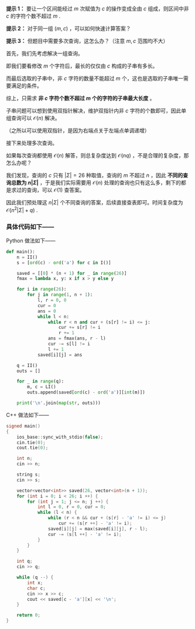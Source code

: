 **提示 1：** 要让一个区间能经过 $m$ 次赋值为 $c$ 的操作变成全由 $c$ 组成，则区间中非 $c$ 的字符个数不超过 $m$ .

**提示 2：** 对于同一组 $(m,c)$ ，可以如何快速计算答案？

**提示 3：** 但题目中需要多次查询，这怎么办？（注意 $m,c$ 范围均不大）

首先，我们先考虑解决一组查询。

即我们要看修改 $m$ 个字符后，最长的仅仅由 $c$ 构成的子串有多长。

而最后选取的子串中，非 $c$ 字符的数量不能超过 $m$ 个，这也是选取的子串唯一需要满足的条件。

综上，只需求 **非 $c$ 字符个数不超过 $m$ 个的字符的子串最大长度** 。

子串问题可以想到使用双指针解决，维护双指针内非 $c$ 字符的个数即可，因此单组查询可以 $\mathcal{O}(n)$ 解决。

（之所以可以使用双指针，是因为右端点关于左端点单调递增）

接下来处理多次查询。

如果每次查询都使用 $\mathcal{O}(n)$ 解答，则总复杂度达到 $\mathcal{O}(nq)$ ，不是合理的复杂度，那怎么办呢？

我们发现，查询的 $c$ 只有 $|\Sigma|=26$ 种取值，查询的 $m$ 不超过 $n$ ，因此 **不同的查询总数为 $n|\Sigma|$** ，于是我们实际需要用 $\mathcal{O}(n)$ 处理的查询也只有这么多，剩下的都是求过的查询，可以 $\mathcal{O}(1)$ 查答案。

因此我们预处理这 $n|\Sigma|$ 个不同查询的答案，后续直接查表即可。时间复杂度为 $\mathcal{O}(n^2|\Sigma|+q)$ .

### 具体代码如下——

Python 做法如下——

```Python []
def main():
    n = II()
    s = [ord(c) - ord('a') for c in I()]

    saved = [[0] * (n + 1) for _ in range(26)]
    fmax = lambda x, y: x if x > y else y

    for i in range(26):
        for j in range(1, n + 1):
            l, r = 0, 0
            cur = 0
            ans = 0
            while l < n:
                while r < n and cur + (s[r] != i) <= j:
                    cur += s[r] != i
                    r += 1
                ans = fmax(ans, r - l)
                cur -= s[l] != i
                l += 1
            saved[i][j] = ans

    q = II()
    outs = []

    for _ in range(q):
        m, c = LI()
        outs.append(saved[ord(c) - ord('a')][int(m)])

    print('\n'.join(map(str, outs)))
```

C++ 做法如下——

```cpp []
signed main()
{
    ios_base::sync_with_stdio(false);
    cin.tie(0);
    cout.tie(0);

    int n;
    cin >> n;

    string s;
    cin >> s;

    vector<vector<int>> saved(26, vector<int>(n + 1));
    for (int i = 0; i < 26; i ++) {
        for (int j = 1; j <= n; j ++) {
            int l = 0, r = 0, cur = 0;
            while (l < n) {
                while (r < n && cur + (s[r] - 'a' != i) <= j)
                    cur += (s[r ++] - 'a' != i);
                saved[i][j] = max(saved[i][j], r - l);
                cur -= (s[l ++] - 'a' != i);
            }
        }
    }

    int q;
    cin >> q;

    while (q --) {
        int x;
        char c;
        cin >> x >> c;
        cout << saved[c - 'a'][x] << '\n';
    }

    return 0;
}
```
